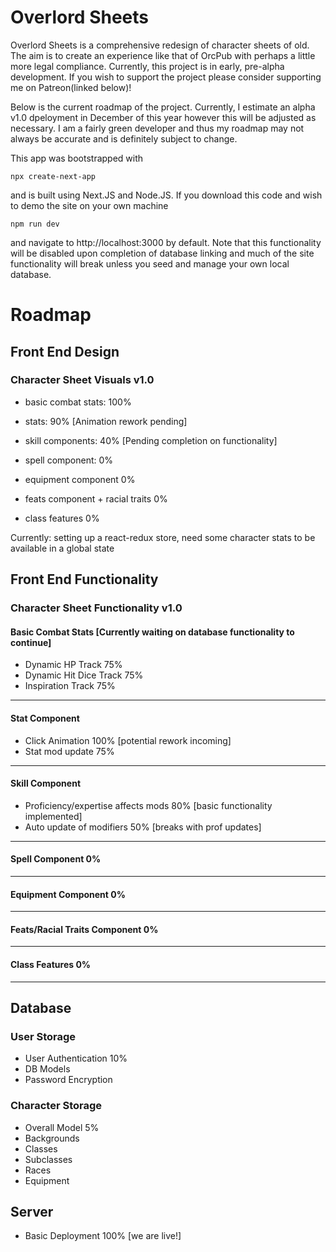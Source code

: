 # Overlord Sheets

Overlord Sheets is a comprehensive redesign of character sheets of old. The aim is to create an experience like that of OrcPub with perhaps a little more legal compliance. Currently, this project is in early, pre-alpha development. If you wish to support the project please consider supporting me on Patreon(linked below)!

Below is the current roadmap of the project. Currently, I estimate an alpha v1.0 dpeloyment in December of this year however this will be adjusted as necessary. I am a fairly green developer and thus my roadmap may not always be accurate and is definitely subject to change.

This app was bootstrapped with

```
npx create-next-app
```

and is built using Next.JS and Node.JS. If you download this code and wish to demo the site on your own machine

```
npm run dev
```

and navigate to http://localhost:3000 by default. Note that this functionality will be disabled upon completion of database linking and much of the site functionality will break unless you seed and manage your own local database.

# Roadmap

## Front End Design

### Character Sheet Visuals v1.0

- basic combat stats: 100%

- stats: 90% [Animation rework pending]

- skill components: 40% [Pending completion on functionality]

- spell component: 0%

- equipment component 0%

- feats component + racial traits 0%

- class features 0%

Currently: setting up a react-redux store, need some character stats to be available in a global state

## Front End Functionality

### Character Sheet Functionality v1.0

#### Basic Combat Stats [Currently waiting on database functionality to continue]

- Dynamic HP Track 75%
- Dynamic Hit Dice Track 75%
- Inspiration Track 75%

---

#### Stat Component

- Click Animation 100% [potential rework incoming]
- Stat mod update 75%

---

#### Skill Component

- Proficiency/expertise affects mods 80% [basic functionality implemented]
- Auto update of modifiers 50% [breaks with prof updates]

---

#### Spell Component 0%

---

#### Equipment Component 0%

---

#### Feats/Racial Traits Component 0%

---

#### Class Features 0%

---

## Database

### User Storage

- User Authentication 10%
- DB Models
- Password Encryption

### Character Storage

- Overall Model 5%
- Backgrounds
- Classes
- Subclasses
- Races
- Equipment

## Server

- Basic Deployment 100% [we are live!]
